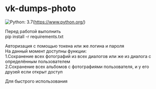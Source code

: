 # vk-dumps-photo

![Python: 3.7](https://img.shields.io/badge/python-3.7-green "python 3.7")(https://www.python.org/)



Перед работой выполнить  
pip install -r requirements.txt  

Авторизация с помощью токена или же логина и пароля  
 На данный момент доступны функции:  
 1.Сохранение всех фотографий из всех диалогов или же из диалога с определённым пользователем   
 2.Сохранение всех альбомов с фотографиями пользователя, и у его друзей если открыт доступ  
 
 
 Для быстрого использования 
